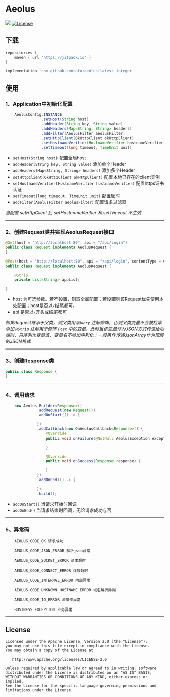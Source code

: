 # Aeolus

[![](https://jitpack.io/v/contafu/aeolus.svg)](https://jitpack.io/#kontafu/aeolus)
[![License](https://img.shields.io/badge/license-Apache%202-4EB1BA.svg)](https://www.apache.org/licenses/LICENSE-2.0.html)

## 下载

```groovy
repositories {
    maven { url 'https://jitpack.io' }
}
```

``` groovy
implementation 'com.github.contafu:aeolus:latest-integer'
```

## 使用

### 1、Application中初始化配置
```java
    AeolusConfig.INSTANCE
                .setHost(String host)
                .addHeader(String key, String value)
                .addHeaders(Map<String, String> headers)
                .addFilter(AeolusFilter aeolusFilter)
                .setHttpClient(OkHttpClient okHttpClient)
                .setHostnameVerifier(HostnameVerifier hostnameVerifier)
                .setTimeout(long timeout, TimeUnit unit)
```

- `setHost(String host)` 配置全局host
- `addHeader(String key, String value)` 添加单个Header
- `addHeaders(Map<String, String> headers)` 添加多个Header
- `setHttpClient(OkHttpClient okHttpClient)` 配置本地已存在的client实例
- `setHostnameVerifier(HostnameVerifier hostnameVerifier)` 配置https证书认证
- `setTimeout(long timeout, TimeUnit unit)` 配置超时
- `addFilter(AeolusFilter aeolusFilter)` 配置请求过滤器

<em>当配置 setHttpClient 后 setHostnameVerifier 和 setTimeout 不生效</em>

<hr>

### 2、创建Request类并实现AeolusRequest接口
```java
@Get(host = "http://localhost:80", api = "/api/login")
public class Request implements AeolusRequest {
}
```

```java
@Post(host = "http://localhost:80", api = "/api/login", contentType = ContentType_JSON)
public class Request implements AeolusRequest {

    @Strip
    private List<String> appList;

}
```

- host 为可选参数。若不设置，则取全局配置；若设置则该Request优先使用本处配置；host是否以`/`结尾都可。
- api 是否以`/`开头或结尾都可

<em>如果Request继承于父类，则父类用 `@Query` 注解修饰，否则父类变量不会被检索添加</em>
<em> `@Strip` 注解用于修饰 `Post` 中的变量，此时当该变量作为JSON方式传递给后端时，只序列化变量值，变量名不参加序列化；一般用作传递JsonArray作为顶层的JSON格式</em>


<hr>

### 3、创建Response类
```java
public class Response {
}
```

<hr>

### 4、调用请求
```java
    new Aeolus.Builder<Response>()
              .addRequest(new Request())
              .addOnStart(() -> {

              })
              .addCallback(new OnAeolusCallback<Response>() {
                  @Override
                  public void onFailure(@NotNull AeolusException exception) {

                  }

                  @Override
                  public void onSuccess(Response response) {

                  }
              })
              .addOnEnd(() -> {

              })
              .build();
```

- `addOnStart()` 当请求开始时回调
- `addOnEnd()` 当请求结束时回调，无论请求成功与否

<hr>

### 5、异常码
```text
    AEOLUS_CODE_OK 请求成功

    AEOLUS_CODE_JSON_ERROR 解析json异常

    AEOLUS_CODE_SOCKET_ERROR 请求超时

    AEOLUS_CODE_CONNECT_ERROR 连接超时

    AEOLUS_CODE_INTERNAL_ERROR 内部异常

    AEOLUS_CODE_UNKNOWN_HOSTNAME_ERROR 域名解析异常

    AEOLUS_CODE_IO_ERROR 流操作异常

    BUSINESS_EXCEPTION 业务异常
```

<hr>

License
-------

    Licensed under the Apache License, Version 2.0 (the "License");
    you may not use this file except in compliance with the License.
    You may obtain a copy of the License at

       http://www.apache.org/licenses/LICENSE-2.0

    Unless required by applicable law or agreed to in writing, software
    distributed under the License is distributed on an "AS IS" BASIS,
    WITHOUT WARRANTIES OR CONDITIONS OF ANY KIND, either express or implied.
    See the License for the specific language governing permissions and
    limitations under the License.